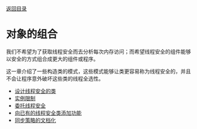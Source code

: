 [返回目录](/README.md)

# 对象的组合

我们不希望为了获取线程安全而去分析每次内存访问；而希望线程安全的组件能够以安全的方式组合成更大的组件或程序。

这一章介绍了一些构造类的模式，这些模式能够让类更容易称为线程安全的，并且不会让程序意外破坏这些类的线程全选性。

- [设计线程安全的类](/04/01.md)
- [实例限制](/04/02.md)
- [委托线程安全](/04/03.md)
- [向已有的线程安全类添加功能](/04/04.md)
- [同步策略的文档化](/04/05.md)

